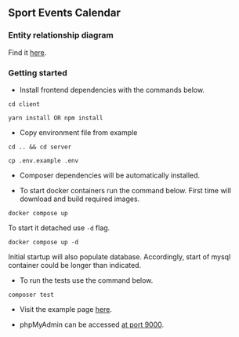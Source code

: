 ## Sport Events Calendar

### Entity relationship diagram
Find it [here](https://github.com/ed-94-dmp/sport-events-calendar/blob/master/storage/ERD.png).

### Getting started
- Install frontend dependencies with the commands below.
```
cd client

yarn install OR npm install
```

- Copy environment file from example
```
cd .. && cd server

cp .env.example .env
```

- Composer dependencies will be automatically installed.

- To start docker containers run the command below.
First time will download and build required images.
```
docker compose up
```

To start it detached use ```-d``` flag.
```
docker compose up -d
```
Initial startup will also populate database.
Accordingly, start of mysql container could be longer than indicated.

- To run the tests use the command below.
```
composer test
```

- Visit the example page [here](http://localhost:8080/#/events/date/2020/10/10).

- phpMyAdmin can be accessed [at port 9000](http://localhost:9000).
